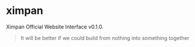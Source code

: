 # ximpan
Ximpan Official Website Interface v0.1.0.
> It will be better if we could build from nothing into something together
